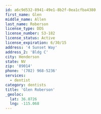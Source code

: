 ```yaml
---
id: a6c9d532-8941-49e1-8b2f-0ea1cfba4380
first_name: Glen
middle_name: Allen
last_name: Roberson
license_type: DDS
license_number: S3-182
license_status: Active
license_expiration: 6/30/15
address: '4 Sunset Way'
address_2: 'Bldg C'
city: Henderson
state: NV
zip: '89014'
phone: '(702) 968-5236'
services:
  - dentist
category: dentists
title: 'Glen Roberson'
_geoloc:
  lat: 36.0726
  lng: -115.068
---
```

